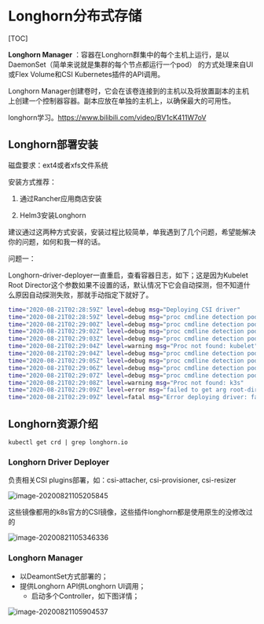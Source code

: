 # Longhorn分布式存储

[TOC]

**Longhorn Manager** ：容器在Longhorn群集中的每个主机上运行，是以DaemonSet（简单来说就是集群的每个节点都运行一个pod） 的方式处理来自UI或Flex Volume和CSI Kubernetes插件的API调用。

Longhorn Manager创建卷时，它会在该卷连接到的主机以及将放置副本的主机上创建一个控制器容器。副本应放在单独的主机上，以确保最大的可用性。

longhorn学习。https://www.bilibili.com/video/BV1cK411W7oV



## Longhorn部署安装

磁盘要求：ext4或者xfs文件系统

安装方式推荐：

1. 通过Rancher应用商店安装

2. Helm3安装Longhorn

建议通过这两种方式安装，安装过程比较简单，单我遇到了几个问题，希望能解决你的问题，如何和我一样的话。

问题一：

Longhorn-driver-deployer一直重启，查看容器日志，如下；这是因为Kubelet Root Director这个参数如果不设置的话，默认情况下它会自动探测，但不知道什么原因自动探测失败，那就手动指定下就好了。

```bash
time="2020-08-21T02:28:59Z" level=debug msg="Deploying CSI driver"
time="2020-08-21T02:28:59Z" level=debug msg="proc cmdline detection pod discover-proc-kubelet-cmdline in phase: Pending"
time="2020-08-21T02:29:00Z" level=debug msg="proc cmdline detection pod discover-proc-kubelet-cmdline in phase: Pending"
time="2020-08-21T02:29:02Z" level=debug msg="proc cmdline detection pod discover-proc-kubelet-cmdline in phase: Pending"
time="2020-08-21T02:29:03Z" level=debug msg="proc cmdline detection pod discover-proc-kubelet-cmdline in phase: Pending"
time="2020-08-21T02:29:04Z" level=warning msg="Proc not found: kubelet"
time="2020-08-21T02:29:04Z" level=debug msg="proc cmdline detection pod discover-proc-k3s-cmdline in phase: Pending"
time="2020-08-21T02:29:05Z" level=debug msg="proc cmdline detection pod discover-proc-k3s-cmdline in phase: Pending"
time="2020-08-21T02:29:06Z" level=debug msg="proc cmdline detection pod discover-proc-k3s-cmdline in phase: Pending"
time="2020-08-21T02:29:07Z" level=debug msg="proc cmdline detection pod discover-proc-k3s-cmdline in phase: Running"
time="2020-08-21T02:29:08Z" level=warning msg="Proc not found: k3s"
time="2020-08-21T02:29:09Z" level=error msg="failed to get arg root-dir. Need to specify \"--kubelet-root-dir\" in your Longhorn deployment yaml.: failed to get kubelet root dir, no related proc for root-dir detection, error out"
time="2020-08-21T02:29:09Z" level=fatal msg="Error deploying driver: failed to get arg root-dir. Need to specify \"--kubelet-root-dir\" in your Longhorn deployment yaml.: failed to get kubelet root dir, no related proc for root-dir detection, error out"
```

## Longhorn资源介绍

```
kubectl get crd | grep longhorn.io
```

### Longhorn Driver Deployer

负责相关CSI plugins部署，如：csi-attacher, csi-provisioner, csi-resizer

![image-20200821105205845](https://tva1.sinaimg.cn/large/007S8ZIlly1ghy8szkc7qj30um0emgqc.jpg)

这些镜像都用的k8s官方的CSI镜像，这些插件longhorn都是使用原生的没修改过的

![image-20200821105346336](https://tva1.sinaimg.cn/large/007S8ZIlly1ghy8uoxcorj30oe047wf5.jpg)

### Longhorn Manager

- 以DeamontSet方式部署的；
- 提供Longhorn API供Longhorn UI调用；
  - 启动多个Controller，如下图详情；

![image-20200821105904537](https://tva1.sinaimg.cn/large/007S8ZIlly1ghy907iuqyj30n605r75q.jpg)
